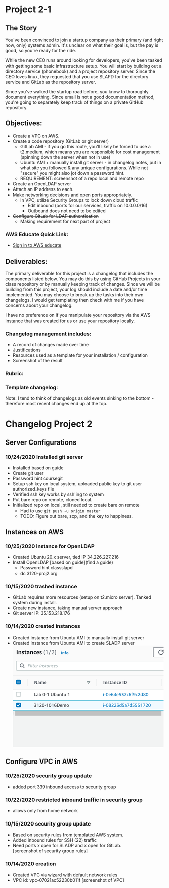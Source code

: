 # Project 2-1

## The Story

You've been convinced to join a startup company as their primary (and right now, only) systems admin. It's unclear on what their goal is, but the pay is good, so you're ready for the ride.

While the new CEO runs around looking for developers, you've been tasked with getting some basic infrastructure setup. You will start by building out a directory service (phonebook) and a project repository server. Since the CEO loves linux, they requested that you use SLAPD for the directory service and GitLab as the repository server.

Since you've walked the startup road before, you know to thoroughly document everything. Since email is not a good documentation method, you're going to separately keep track of things on a private GitHub repository.

## Objectives:

- Create a VPC on AWS.
- Create a code repository (GitLab or git server)
  - GitLab AMI - if you go this route, you'll likely be forced to use a t2.medium, which means you are responsible for cost management (spinning down the server when not in use)
  - Ubuntu AMI + manually install git server - in changelog notes, put in what site you followed & any unique configurations. While not "secure" you might also jot down a password hint.
  - REQUIREMENT: screenshot of a repo local and remote repo
- Create an OpenLDAP server
- Attach an IP address to each.
- Make networking decisions and open ports appropriately.
  - In VPC, utilize Security Groups to lock down cloud traffic
    - Edit inbound (ports for our services, traffic on 10.0.0.0/16)
    - Outbound does not need to be edited
- ~~Configure GitLab for LDAP authentication~~
  - Making requirement for next part of project

### AWS Educate Quick Link:

- [Sign in to AWS educate](https://www.awseducate.com/signin/SiteLogin)

## Deliverables:

The primary deliverable for this project is a changelog that includes the components listed below. You may do this by using GitHub Projects in your class repository or by manually keeping track of changes. Since we will be building from this project, your log should include a date and/or time implemented. You may choose to break up the tasks into their own changelogs. I would get templating then check with me if you have concerns about your changelog.

I have no preference on if you manipulate your repository via the AWS instance that was created for us or use your repository locally.

### Changelog management includes:

- A record of changes made over time
- Justifications
- Resources used as a template for your installation / configuration
- Screenshot of the result

### Rubric:

### Template changelog:

Note: I tend to think of changelogs as old events sinking to the bottom - therefore most recent changes end up at the top.

# Changelog Project 2

## Server Configurations

### 10/24/2020 Installed git server

- Installed based on guide
- Create git user
- Password hint coursegit
- Setup ssh key on local system, uploaded public key to git user authorized_keys file
- Verified ssh key works by ssh'ing to system
- Put bare repo on remote, cloned local.
- Initialized repo on local, still needed to create bare on remote
  - Had to use `git push -u origin master`
  - TODO: Figure out bare, scp, and the key to happiness.

## Instances on AWS

### 10/25/2020 instance for OpenLDAP

- Created Ubuntu 20.x server, tied IP 34.226.227.216
- Install OpenLDAP [based on guide](find a guide)
  - Password hint classslapd
  - dc 3120-proj2.org

### 10/15/2020 trashed instance

- GitLab requires more resources (setup on t2.micro server). Tanked system during install.
- Create new instance, taking manual server approach
- Git server IP: 35.153.218.176

### 10/14/2020 created instances

- Created instance from Ubuntu AMI to manually install git server
- Created instance from Ubuntu AMI to create SLADP server  
  ![screenshot of instances](../../proj2pics/instances.png)

## Configure VPC in AWS

### 10/25/2020 security group update

- added port 339 inbound access to security group

### 10/22/2020 restricted inbound traffic in security group

- allows only from home network

### 10/15/2020 security group update

- Based on security rules from templated AWS system.
- Added inbound rules for SSH (22) traffic
- Need ports x open for SLADP and x open for GitLab.  
  [screenshot of security group rules]

### 10/14/2020 creation

- Created VPC via wizard with default network rules
- VPC id: vpc-07021ac52230b011f
  [screenshot of VPC]
